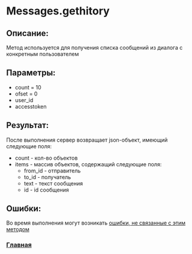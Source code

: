 # Messages.gethitory

## Описание:
Метод используется для получения списка сообщений из диалога с конкретным пользователем

## Параметры:
* count = 10
* ofset = 0 
* user_id
* accesstoken

## Результат:
После выполнения сервер возвращает json-объект, имеющий следующие поля:
* count - кол-во объектов
* items - массив объектов, содержащий следующие поля:
    * from_id - отправитель
    * to_id - получатель
    * text - текст сообщения
    * id - id сообщения

## Ошибки:
Во время выполнения могут возникать [ошибки, не связанные с этим методом](../errors.md "Список ошибок")

### [Главная](../docs.md "Главная страница документации")